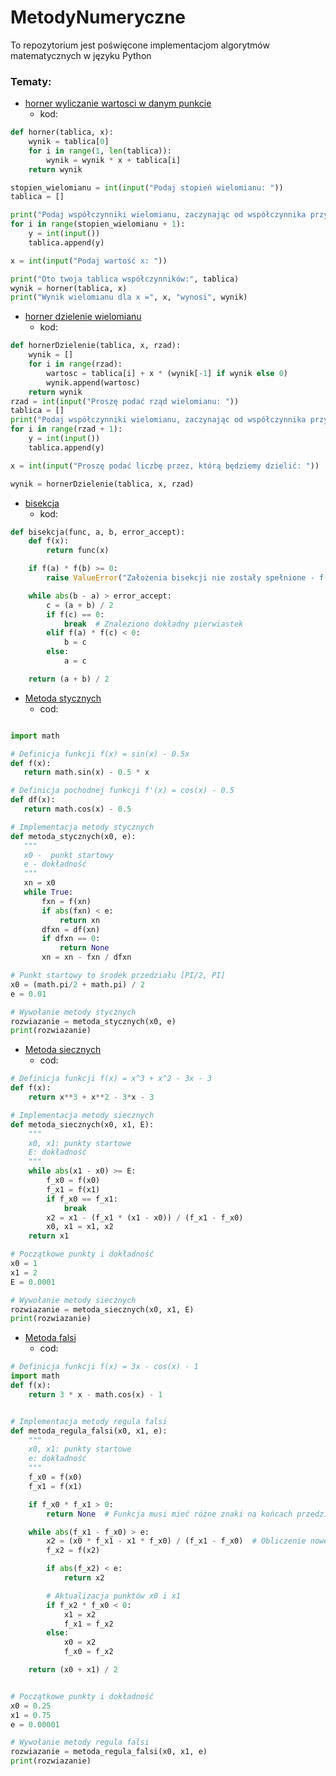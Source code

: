 # MetodyNumeryczne

To repozytorium jest poświęcone implementacjom algorytmów matematycznych w języku Python

### Tematy:
- [horner wyliczanie wartosci w danym punkcie](https://github.com/Prawy126/MetodyNumeryczne/tree/main/horner)
    - kod:

```python
def horner(tablica, x):
    wynik = tablica[0]
    for i in range(1, len(tablica)):
        wynik = wynik * x + tablica[i]
    return wynik

stopien_wielomianu = int(input("Podaj stopień wielomianu: "))
tablica = []

print("Podaj współczynniki wielomianu, zaczynając od współczynnika przy najwyższej potędze:")
for i in range(stopien_wielomianu + 1):
    y = int(input())
    tablica.append(y)

x = int(input("Podaj wartość x: "))

print("Oto twoja tablica współczynników:", tablica)
wynik = horner(tablica, x)
print("Wynik wielomianu dla x =", x, "wynosi", wynik)
```
- [horner dzielenie wielomianu](https://github.com/Prawy126/MetodyNumeryczne/tree/main/horner2)
  - kod:

```python
def hornerDzielenie(tablica, x, rzad):
    wynik = []
    for i in range(rzad):
        wartosc = tablica[i] + x * (wynik[-1] if wynik else 0)
        wynik.append(wartosc)
    return wynik
rzad = int(input("Proszę podać rząd wielomianu: "))
tablica = []
print("Podaj współczynniki wielomianu, zaczynając od współczynnika przy najwyższej potędze:")
for i in range(rzad + 1):
    y = int(input())
    tablica.append(y)

x = int(input("Proszę podać liczbę przez, którą będziemy dzielić: "))

wynik = hornerDzielenie(tablica, x, rzad)
```

 - [bisekcja](https://github.com/Prawy126/MetodyNumeryczne/tree/main/bisekcja)
    - kod:

```python
def bisekcja(func, a, b, error_accept):
    def f(x):
        return func(x)

    if f(a) * f(b) >= 0:
        raise ValueError("Założenia bisekcji nie zostały spełnione - f(a) i f(b) muszą mieć różne znaki.")

    while abs(b - a) > error_accept:
        c = (a + b) / 2
        if f(c) == 0:
            break  # Znaleziono dokładny pierwiastek
        elif f(a) * f(c) < 0:
            b = c
        else:
            a = c

    return (a + b) / 2

```

 - [Metoda stycznych](https://github.com/Prawy126/MetodyNumeryczne/tree/main/metoda_stycznych)
    - cod:
 ```python

import math

# Definicja funkcji f(x) = sin(x) - 0.5x
def f(x):
    return math.sin(x) - 0.5 * x

# Definicja pochodnej funkcji f'(x) = cos(x) - 0.5
def df(x):
    return math.cos(x) - 0.5

# Implementacja metody stycznych
def metoda_stycznych(x0, e):
    """
    x0 -  punkt startowy
    e - dokładność
    """
    xn = x0
    while True:
        fxn = f(xn)
        if abs(fxn) < e:
            return xn
        dfxn = df(xn)
        if dfxn == 0:
            return None
        xn = xn - fxn / dfxn

# Punkt startowy to środek przedziału [PI/2, PI]
x0 = (math.pi/2 + math.pi) / 2
e = 0.01

# Wywołanie metody stycznych
rozwiazanie = metoda_stycznych(x0, e)
print(rozwiazanie)

```
- [Metoda siecznych](https://github.com/Prawy126/MetodyNumeryczne/tree/main/metoda_siecznych)
   - cod:

```python
# Definicja funkcji f(x) = x^3 + x^2 - 3x - 3
def f(x):
    return x**3 + x**2 - 3*x - 3

# Implementacja metody siecznych
def metoda_siecznych(x0, x1, E):
    """
    x0, x1: punkty startowe
    E: dokładność
    """
    while abs(x1 - x0) >= E:
        f_x0 = f(x0)
        f_x1 = f(x1)
        if f_x0 == f_x1:
            break
        x2 = x1 - (f_x1 * (x1 - x0)) / (f_x1 - f_x0)
        x0, x1 = x1, x2
    return x1

# Początkowe punkty i dokładność
x0 = 1
x1 = 2
E = 0.0001

# Wywołanie metody siecznych
rozwiazanie = metoda_siecznych(x0, x1, E)
print(rozwiazanie)

```
- [Metoda falsi](https://github.com/Prawy126/MetodyNumeryczne/tree/main/metoda_stycznych)
  - cod:
```python
# Definicja funkcji f(x) = 3x - cos(x) - 1
import math
def f(x):
    return 3 * x - math.cos(x) - 1


# Implementacja metody regula falsi
def metoda_regula_falsi(x0, x1, e):
    """
    x0, x1: punkty startowe
    e: dokładność
    """
    f_x0 = f(x0)
    f_x1 = f(x1)

    if f_x0 * f_x1 > 0:
        return None  # Funkcja musi mieć różne znaki na końcach przedziału

    while abs(f_x1 - f_x0) > e:
        x2 = (x0 * f_x1 - x1 * f_x0) / (f_x1 - f_x0)  # Obliczenie nowego przybliżenia
        f_x2 = f(x2)

        if abs(f_x2) < e:
            return x2

        # Aktualizacja punktów x0 i x1
        if f_x2 * f_x0 < 0:
            x1 = x2
            f_x1 = f_x2
        else:
            x0 = x2
            f_x0 = f_x2

    return (x0 + x1) / 2


# Początkowe punkty i dokładność
x0 = 0.25
x1 = 0.75
e = 0.00001

# Wywołanie metody regula falsi
rozwiazanie = metoda_regula_falsi(x0, x1, e)
print(rozwiazanie)

```
